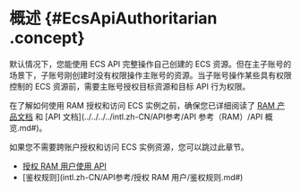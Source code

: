 # 概述 {#EcsApiAuthoritarian .concept}

默认情况下，您能使用 ECS API 完整操作自己创建的 ECS 资源。但在主子账号的场景下，子账号刚创建时没有权限操作主账号的资源。当子账号操作某些具有权限控制的 ECS 资源前，需要主账号授权目标资源和目标 API 行为权限。

在了解如何使用 RAM 授权和访问 ECS 实例之前，确保您已详细阅读了 [RAM 产品文档](../../../../intl.zh-CN/产品简介/什么是RAM？.md#) 和 [API 文档](../../../../intl.zh-CN/API参考/API 参考（RAM）/API 概览.md#)。

如果您不需要跨账户授权和访问 ECS 实例资源，您可以跳过此章节。

-   [授权 RAM 用户使用 API](https://www.alibabacloud.com/help/zh/doc-detail/25496.htm)
-   [鉴权规则](intl.zh-CN/API参考/授权 RAM 用户/鉴权规则.md#)

